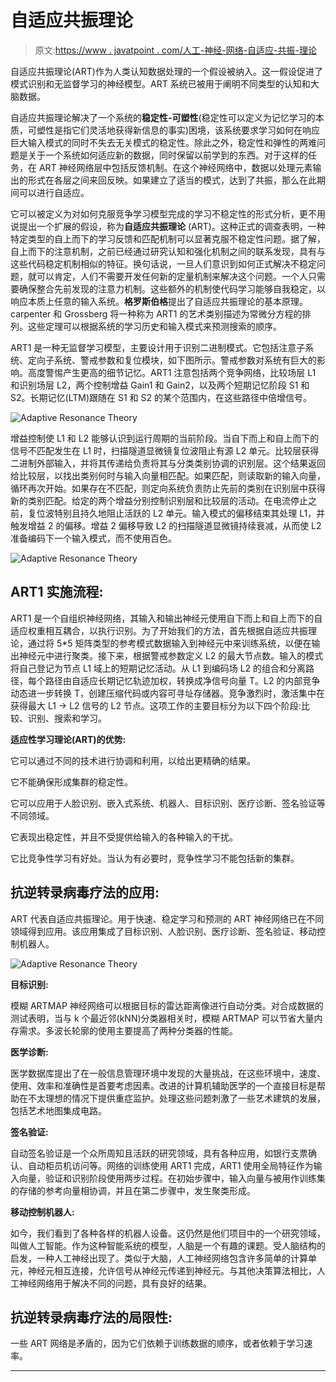 # 自适应共振理论

> 原文:[https://www . javatpoint . com/人工-神经-网络-自适应-共振-理论](https://www.javatpoint.com/artificial-neural-network-adaptive-resonance-theory)

自适应共振理论(ART)作为人类认知数据处理的一个假设被纳入。这一假设促进了模式识别和无监督学习的神经模型。ART 系统已被用于阐明不同类型的认知和大脑数据。

自适应共振理论解决了一个系统的**稳定性-可塑性**(稳定性可以定义为记忆学习的本质，可塑性是指它们灵活地获得新信息的事实)困境，该系统要求学习如何在响应巨大输入模式的同时不失去无关模式的稳定性。除此之外，稳定性和弹性的两难问题是关于一个系统如何适应新的数据，同时保留以前学到的东西。对于这样的任务，在 ART 神经网络层中包括反馈机制。在这个神经网络中，数据以处理元素输出的形式在各层之间来回反映。如果建立了适当的模式，达到了共振，那么在此期间可以进行自适应。

它可以被定义为对如何克服竞争学习模型完成的学习不稳定性的形式分析，更不用说提出一个扩展的假设，称为**自适应共振理论** (ART)。这种正式的调查表明，一种特定类型的自上而下的学习反馈和匹配机制可以显著克服不稳定性问题。据了解，自上而下的注意机制，之前已经通过研究认知和强化机制之间的联系发现，具有与这些代码稳定机制相似的特征。换句话说，一旦人们意识到如何正式解决不稳定问题，就可以肯定，人们不需要开发任何新的定量机制来解决这个问题。一个人只需要确保整合先前发现的注意力机制。这些额外的机制使代码学习能够自我稳定，以响应本质上任意的输入系统。**格罗斯伯格**提出了自适应共振理论的基本原理。carpenter 和 Grossberg 将一种称为 ART1 的艺术类别描述为常微分方程的排列。这些定理可以根据系统的学习历史和输入模式来预测搜索的顺序。

ART1 是一种无监督学习模型，主要设计用于识别二进制模式。它包括注意子系统、定向子系统、警戒参数和复位模块，如下图所示。警戒参数对系统有巨大的影响。高度警惕产生更高的细节记忆。ART1 注意包括两个竞争网络，比较场层 L1 和识别场层 L2，两个控制增益 Gain1 和 Gain2，以及两个短期记忆阶段 S1 和 S2。长期记忆(LTM)跟随在 S1 和 S2 的某个范围内，在这些路径中倍增信号。

![Adaptive Resonance Theory](../Images/225ab0fe1eb323dd82f5dfc0e12695ca.png)

增益控制使 L1 和 L2 能够认识到运行周期的当前阶段。当自下而上和自上而下的信号不匹配发生在 L1 时，扫描隧道显微镜复位波阻止有源 L2 单元。比较层获得二进制外部输入，并将其传递给负责将其与分类类别协调的识别层。这个结果返回给比较层，以找出类别何时与输入向量相匹配。如果匹配，则读取新的输入向量，循环再次开始。如果存在不匹配，则定向系统负责防止先前的类别在识别层中获得新的类别匹配。给定的两个增益分别控制识别层和比较层的活动。在电流停止之前，复位波特别且持久地阻止活跃的 L2 单元。输入模式的偏移结束其处理 L1，并触发增益 2 的偏移。增益 2 偏移导致 L2 的扫描隧道显微镜持续衰减，从而使 L2 准备编码下一个输入模式，而不使用百色。

![Adaptive Resonance Theory](../Images/0e772d8473dcdfb547c3f862562a771b.png)

## ART1 实施流程:

ART1 是一个自组织神经网络，其输入和输出神经元使用自下而上和自上而下的自适应权重相互耦合，以执行识别。为了开始我们的方法，首先根据自适应共振理论，通过将 5*5 矩阵类型的参考模式数据输入到神经元中来训练系统，以便在输出神经元中进行聚类。接下来，根据警戒参数定义 L2 的最大节点数。输入的模式将自己登记为节点 L1 域上的短期记忆活动。从 L1 到编码场 L2 的组合和分离路径，每个路径由自适应长期记忆轨迹加权，转换成净信号向量 T。L2 的内部竞争动态进一步转换 T，创建压缩代码或内容可寻址存储器。竞争激烈时，激活集中在获得最大 L1 → L2 信号的 L2 节点。这项工作的主要目标分为以下四个阶段:比较、识别、搜索和学习。

**适应性学习理论(ART)的优势:**

它可以通过不同的技术进行协调和利用，以给出更精确的结果。

它不能确保形成集群的稳定性。

它可以应用于人脸识别、嵌入式系统、机器人、目标识别、医疗诊断、签名验证等不同领域。

它表现出稳定性，并且不受提供给输入的各种输入的干扰。

它比竞争性学习有好处。当认为有必要时，竞争性学习不能包括新的集群。

## 抗逆转录病毒疗法的应用:

ART 代表自适应共振理论。用于快速、稳定学习和预测的 ART 神经网络已在不同领域得到应用。该应用集成了目标识别、人脸识别、医疗诊断、签名验证、移动控制机器人。

![Adaptive Resonance Theory](../Images/b37407f2cf2caa179ac1b9a568a81c06.png)

**目标识别:**

模糊 ARTMAP 神经网络可以根据目标的雷达距离像进行自动分类。对合成数据的测试表明，当与 k 个最近邻(kNN)分类器相关时，模糊 ARTMAP 可以节省大量内存需求。多波长轮廓的使用主要提高了两种分类器的性能。

**医学诊断:**

医学数据库提出了在一般信息管理环境中发现的大量挑战，在这些环境中，速度、使用、效率和准确性是首要考虑因素。改进的计算机辅助医学的一个直接目标是帮助在不太理想的情况下提供重症监护。处理这些问题刺激了一些艺术建筑的发展，包括艺术地图集成电路。

**签名验证:**

自动签名验证是一个众所周知且活跃的研究领域，具有各种应用，如银行支票确认、自动柜员机访问等。网络的训练使用 ART1 完成，ART1 使用全局特征作为输入向量，验证和识别阶段使用两步过程。在初始步骤中，输入向量与被用作训练集的存储的参考向量相协调，并且在第二步骤中，发生聚类形成。

**移动控制机器人:**

如今，我们看到了各种各样的机器人设备。这仍然是他们项目中的一个研究领域，叫做人工智能。作为这种智能系统的模型，人脑是一个有趣的课题。受人脑结构的启发，一种人工神经出现了。类似于大脑，人工神经网络包含许多简单的计算单元，神经元相互连接，允许信号从神经元传递到神经元。与其他决策算法相比，人工神经网络用于解决不同的问题，具有良好的结果。

## 抗逆转录病毒疗法的局限性:

一些 ART 网络是矛盾的，因为它们依赖于训练数据的顺序，或者依赖于学习速率。

* * *